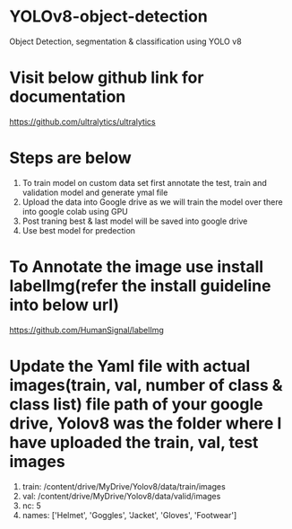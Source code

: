 # YOLOv8-object-detection
Object Detection, segmentation &amp; classification using YOLO v8

# Visit below github link for documentation
https://github.com/ultralytics/ultralytics

# Steps are below
1) To train model on custom data set first annotate the test, train and validation model and generate ymal file
2) Upload the data into Google drive as we will train the model over there into google colab using GPU
3) Post traning best & last model will be saved into google drive
4) Use best model for predection

# To Annotate the image use install labelImg(refer the install guideline into below url)
https://github.com/HumanSignal/labelImg

# Update the Yaml file with actual images(train, val, number of class & class list) file path of your google drive, Yolov8 was the folder where I have uploaded the train, val, test images
1) train: /content/drive/MyDrive/Yolov8/data/train/images
2) val: /content/drive/MyDrive/Yolov8/data/valid/images
3) nc: 5
4) names: ['Helmet', 'Goggles', 'Jacket', 'Gloves', 'Footwear']



